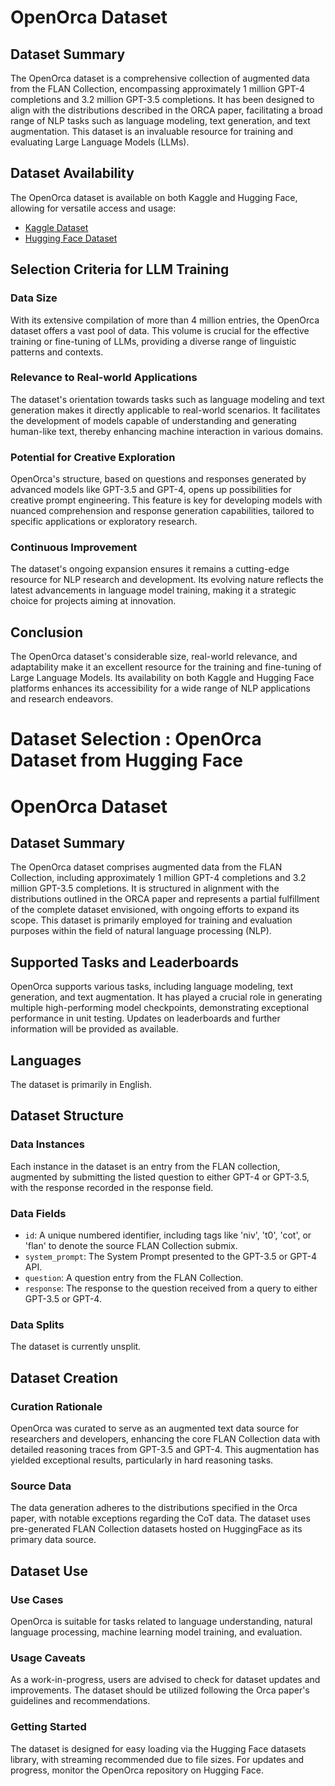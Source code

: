 # OpenOrca Dataset

## Dataset Summary

The OpenOrca dataset is a comprehensive collection of augmented data from the FLAN Collection, encompassing approximately 1 million GPT-4 completions and 3.2 million GPT-3.5 completions. It has been designed to align with the distributions described in the ORCA paper, facilitating a broad range of NLP tasks such as language modeling, text generation, and text augmentation. This dataset is an invaluable resource for training and evaluating Large Language Models (LLMs).

## Dataset Availability

The OpenOrca dataset is available on both Kaggle and Hugging Face, allowing for versatile access and usage:

- [Kaggle Dataset](https://www.kaggle.com/datasets/thedevastator/open-orca-augmented-flan-dataset/data)
- [Hugging Face Dataset](https://huggingface.co/datasets/Open-Orca/OpenOrca)

## Selection Criteria for LLM Training

### Data Size

With its extensive compilation of more than 4 million entries, the OpenOrca dataset offers a vast pool of data. This volume is crucial for the effective training or fine-tuning of LLMs, providing a diverse range of linguistic patterns and contexts.

### Relevance to Real-world Applications

The dataset's orientation towards tasks such as language modeling and text generation makes it directly applicable to real-world scenarios. It facilitates the development of models capable of understanding and generating human-like text, thereby enhancing machine interaction in various domains.

### Potential for Creative Exploration

OpenOrca's structure, based on questions and responses generated by advanced models like GPT-3.5 and GPT-4, opens up possibilities for creative prompt engineering. This feature is key for developing models with nuanced comprehension and response generation capabilities, tailored to specific applications or exploratory research.

### Continuous Improvement

The dataset's ongoing expansion ensures it remains a cutting-edge resource for NLP research and development. Its evolving nature reflects the latest advancements in language model training, making it a strategic choice for projects aiming at innovation.

## Conclusion

The OpenOrca dataset's considerable size, real-world relevance, and adaptability make it an excellent resource for the training and fine-tuning of Large Language Models. Its availability on both Kaggle and Hugging Face platforms enhances its accessibility for a wide range of NLP applications and research endeavors.



# Dataset Selection : OpenOrca Dataset from Hugging Face 

# OpenOrca Dataset

## Dataset Summary

The OpenOrca dataset comprises augmented data from the FLAN Collection, including approximately 1 million GPT-4 completions and 3.2 million GPT-3.5 completions. It is structured in alignment with the distributions outlined in the ORCA paper and represents a partial fulfillment of the complete dataset envisioned, with ongoing efforts to expand its scope. This dataset is primarily employed for training and evaluation purposes within the field of natural language processing (NLP).

## Supported Tasks and Leaderboards

OpenOrca supports various tasks, including language modeling, text generation, and text augmentation. It has played a crucial role in generating multiple high-performing model checkpoints, demonstrating exceptional performance in unit testing. Updates on leaderboards and further information will be provided as available.

## Languages

The dataset is primarily in English.

## Dataset Structure

### Data Instances

Each instance in the dataset is an entry from the FLAN collection, augmented by submitting the listed question to either GPT-4 or GPT-3.5, with the response recorded in the response field.

### Data Fields

- `id`: A unique numbered identifier, including tags like 'niv', 't0', 'cot', or 'flan' to denote the source FLAN Collection submix.
- `system_prompt`: The System Prompt presented to the GPT-3.5 or GPT-4 API.
- `question`: A question entry from the FLAN Collection.
- `response`: The response to the question received from a query to either GPT-3.5 or GPT-4.

### Data Splits

The dataset is currently unsplit.

## Dataset Creation

### Curation Rationale

OpenOrca was curated to serve as an augmented text data source for researchers and developers, enhancing the core FLAN Collection data with detailed reasoning traces from GPT-3.5 and GPT-4. This augmentation has yielded exceptional results, particularly in hard reasoning tasks.

### Source Data

The data generation adheres to the distributions specified in the Orca paper, with notable exceptions regarding the CoT data. The dataset uses pre-generated FLAN Collection datasets hosted on HuggingFace as its primary data source.

## Dataset Use

### Use Cases

OpenOrca is suitable for tasks related to language understanding, natural language processing, machine learning model training, and evaluation.

### Usage Caveats

As a work-in-progress, users are advised to check for dataset updates and improvements. The dataset should be utilized following the Orca paper's guidelines and recommendations.

### Getting Started

The dataset is designed for easy loading via the Hugging Face datasets library, with streaming recommended due to file sizes. For updates and progress, monitor the OpenOrca repository on Hugging Face.

